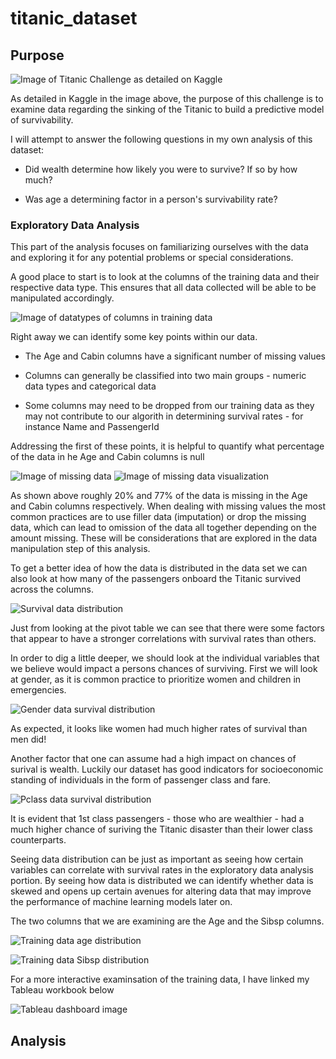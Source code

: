 # titanic_dataset

## Purpose

![Image of Titanic Challenge as detailed on Kaggle](Images/titanic_purpose.PNG)

As detailed in Kaggle in the image above, the purpose of this challenge is to examine data regarding the sinking of the Titanic to build a predictive model of survivability.

I will attempt to answer the following questions in my own analysis of this dataset:

- Did wealth determine how likely you were to survive? If so by how much?

- Was age a determining factor in a person's survivability rate?

### **Exploratory Data Analysis**

This part of the analysis focuses on familiarizing ourselves with the data and exploring it for any potential problems or special considerations.

A good place to start is to look at the columns of the training data and their respective data type. This ensures that all data collected will be able to be manipulated accordingly.

![Image of datatypes of columns in training data](Images/training_data_datatypes.PNG)

Right away we can identify some key points within our data.

- The Age and Cabin columns have a significant number of missing values

- Columns can generally be classified into two main groups - numeric data types and categorical data

- Some columns may need to be dropped from our training data as they may not contribute to our algorith in determining survival rates - for instance Name and PassengerId

Addressing the first of these points, it is helpful to quantify what percentage of the data in he Age and Cabin columns is null

![Image of missing data](Images/training_data_percent_missing.PNG) ![Image of missing data visualization](Images/training_data_percent_missing_viz.PNG)

As shown above roughly 20% and 77% of the data is missing in the Age and Cabin columns respectively. When dealing with missing values the most common practices are to use filler data (imputation) or drop the missing data, which can lead to omission of the data all together depending on the amount missing. These will be considerations that are explored in the data manipulation step of this analysis.

To get a better idea of how the data is distributed in the data set we can also look at how many of the passengers onboard the Titanic survived across the columns. 

![Survival data distribution](Images/training_data_survived_distribution.PNG)

Just from looking at the pivot table we can see that there were some factors that appear to have a stronger correlations with survival rates than others.

In order to dig a little deeper, we should look at the individual variables that we believe would impact a persons chances of surviving. First we will look at gender, as it is common practice to prioritize women and children in emergencies.

![Gender data survival distribution](Images/training_data_gender_distribution.PNG)

As expected, it looks like women had much higher rates of survival than men did!

Another factor that one can assume had a high impact on chances of surival is wealth. Luckily our dataset has good indicators for socioeconomic standing of individuals in the form of passenger class and fare.

![Pclass data survival distribution](Images/training_data_pclass_distribution.PNG)

It is evident that 1st class passengers - those who are wealthier - had a much higher chance of suriving the Titanic disaster than their lower class counterparts.

Seeing data distribution can be just as important as seeing how certain variables can correlate with survival rates in the exploratory data analysis portion. By seeing how data is distributed we can identify whether data is skewed and opens up certain avenues for altering data that may improve the performance of machine learning models later on.

The two columns that we are examining are the Age and the Sibsp columns.

![Training data age distribution](Images/training_data_age_distribution.PNG)

![Training data Sibsp distribution](Images/training_data_sibsp_distribution.PNG)

For a more interactive examinsation of the training data, I have linked my Tableau workbook below

![Tableau dashboard image](Images/tableau_dashboard_1.PNG)

## Analysis